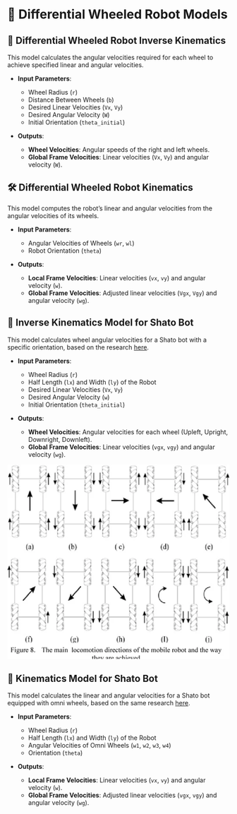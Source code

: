 # 🤖 Differential Wheeled Robot Models

## 🚀 Differential Wheeled Robot Inverse Kinematics

This model calculates the angular velocities required for each wheel to achieve specified linear and angular velocities.

- **Input Parameters**:
  - Wheel Radius (`r`)
  - Distance Between Wheels (`b`)
  - Desired Linear Velocities (`Vx`, `Vy`)
  - Desired Angular Velocity (`W`)
  - Initial Orientation (`theta_initial`)

- **Outputs**:
  - **Wheel Velocities**: Angular speeds of the right and left wheels.
  - **Global Frame Velocities**: Linear velocities (`Vx`, `Vy`) and angular velocity (`W`).

## 🛠️ Differential Wheeled Robot Kinematics

This model computes the robot’s linear and angular velocities from the angular velocities of its wheels.

- **Input Parameters**:
  - Angular Velocities of Wheels (`wr`, `wl`)
  - Robot Orientation (`theta`)

- **Outputs**:
  - **Local Frame Velocities**: Linear velocities (`vx`, `vy`) and angular velocity (`w`).
  - **Global Frame Velocities**: Adjusted linear velocities (`Vgx`, `Vgy`) and angular velocity (`wg`).

## 🤖 Inverse Kinematics Model for Shato Bot

This model calculates wheel angular velocities for a Shato bot with a specific orientation, based on the research [here](https://research.ijcaonline.org/volume113/number3/pxc3901586.pdf).

- **Input Parameters**:
  - Wheel Radius (`r`)
  - Half Length (`lx`) and Width (`ly`) of the Robot
  - Desired Linear Velocities (`Vx`, `Vy`)
  - Desired Angular Velocity (`w`)
  - Initial Orientation (`theta_initial`)

- **Outputs**:
  - **Wheel Velocities**: Angular velocities for each wheel (Upleft, Upright, Downright, Downleft).
  - **Global Frame Velocities**: Linear velocities (`vgx`, `vgy`) and angular velocity (`wg`).

![Kinematics Demo](wheel-rotations.webp)

## 🔧 Kinematics Model for Shato Bot

This model calculates the linear and angular velocities for a Shato bot equipped with omni wheels, based on the same research [here](https://research.ijcaonline.org/volume113/number3/pxc3901586.pdf).

- **Input Parameters**:
  - Wheel Radius (`r`)
  - Half Length (`lx`) and Width (`ly`) of the Robot
  - Angular Velocities of Omni Wheels (`w1`, `w2`, `w3`, `w4`)
  - Orientation (`theta`)

- **Outputs**:
  - **Local Frame Velocities**: Linear velocities (`vx`, `vy`) and angular velocity (`w`).
  - **Global Frame Velocities**: Adjusted linear velocities (`vgx`, `vgy`) and angular velocity (`wg`).
